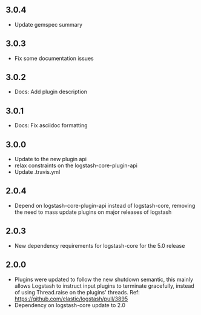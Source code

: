 ## 3.0.4
  - Update gemspec summary

## 3.0.3
  - Fix some documentation issues

## 3.0.2
  - Docs: Add plugin description
  
## 3.0.1
  - Docs: Fix asciidoc formatting

## 3.0.0
  - Update to the new plugin api
  - relax constraints on the logstash-core-plugin-api
  - Update .travis.yml

## 2.0.4
  - Depend on logstash-core-plugin-api instead of logstash-core, removing the need to mass update plugins on major releases of logstash

## 2.0.3
  - New dependency requirements for logstash-core for the 5.0 release

## 2.0.0
 - Plugins were updated to follow the new shutdown semantic, this mainly allows Logstash to instruct input plugins to terminate gracefully, 
   instead of using Thread.raise on the plugins' threads. Ref: https://github.com/elastic/logstash/pull/3895
 - Dependency on logstash-core update to 2.0

